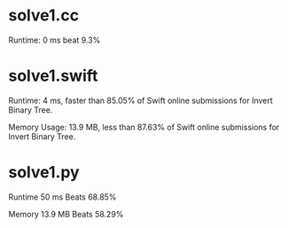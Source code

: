# solve1.cc
 
Runtime: 0 ms
beat 9.3%

# solve1.swift

Runtime: 4 ms, faster than 85.05% of Swift online submissions for Invert Binary Tree.

Memory Usage: 13.9 MB, less than 87.63% of Swift online submissions for Invert Binary Tree.

# solve1.py

Runtime 50 ms Beats 68.85%

Memory 13.9 MB Beats 58.29%
